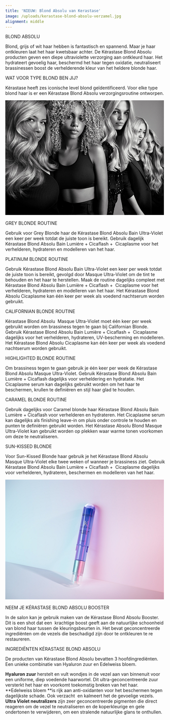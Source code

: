 ```yaml
---
title: 'NIEUW: Blond Absolu van Kerastase'
image: /uploads/kerastase-blond-absolu-verzamel.jpg
alignment: middle
---
```


BLOND ABSOLU

Blond, grijs of wit haar hebben is fantastisch en spannend. Maar je haar ontkleuren laat het haar kwetsbaar achter. De K&eacute;rastase Blond Absolu producten geven een diepe ultraviolette verzorging aan ontkleurd haar. Het hydrateert gevoelig haar, beschermd het haar tegen oxidatie, neutraliseert brassinessen boost de verhelderende kleur van het heldere blonde haar.

WAT VOOR TYPE BLOND BEN JIJ?

K&eacute;rastase heeft zes iconische level blond ge&iuml;dentificeerd. Voor elke type blond haar is er een K&eacute;rastase Blond Absolu verzorgingsroutine ontworpen.

![](/uploads/kerastase-blond-absolu-dames.jpg)

GREY BLONDE ROUTINE

Gebruik voor Grey Blonde haar de K&eacute;rastase Blond Absolu Bain Ultra-Violet een keer per week totdat de juiste toon is bereikt. Gebruik dagelijk K&eacute;rastase Blond Absolu Bain Lumi&eacute;re + Cicaflash +&nbsp; Cicaplasme voor het verhelderen, hydrateren en modelleren van het haar.

PLATINUM BLONDE ROUTINE

Gebruik K&eacute;rastase Blond Absolu Bain Ultra-Violet een keer per week totdat de juiste toon is bereikt, gevolgd door Masque Ultra-Violet om de tint te behouden en het haar te herstellen. Maak de routine dagelijks compleet met K&eacute;rastase Blond Absolu Bain Lumi&egrave;re + Cicaflash +&nbsp; Cicaplasme voor het verhelderen, hydrateren en modelleren van het haar. Het K&eacute;rastase Blond Absolu Cicaplasme kan &eacute;&eacute;n keer per week als voedend nachtserum worden gebruikt.

CALIFORNIAN BLONDE ROUTINE

K&eacute;rastase Blond Absolu&nbsp; Masque Ultra-Violet moet &eacute;&eacute;n keer per week gebruikt worden om brassiness tegen te gaan bij Californian Blonde. Gebruik K&eacute;rastase Blond Absolu Bain Lumi&egrave;re + Cicaflash +&nbsp; Cicaplasme dagelijks voor het verhelderen, hydrateren, UV-bescherming en modelleren. Het K&eacute;rastase Blond Absolu Cicaplasme kan &eacute;&eacute;n keer per week als voedend nachtserum worden gebruikt.

HIGHLIGHTED BLONDE ROUTINE

Om brassiness tegen te gaan gebruik je &eacute;&eacute;n keer per week de K&eacute;rastase Blond Absolu Masque Ultra-Violet. Gebruik K&eacute;rastase Blond Absolu Bain Lumi&egrave;re + Cicaflash dagelijks voor verheldering en hydratatie. Het Cicaplasme serum kan dagelijks gebruikt worden om het haar te beschermen, krullen te defini&euml;ren en stijl haar glad te houden.

CARAMEL BLONDE ROUTINE

Gebruik dagelijks voor Caramel blonde haar K&eacute;rastase Blond Absolu Bain Lumi&egrave;re + Cicaflash voor verhelderen en hydrateren. Het Cicaplasme serum kan dagelijks als finishing leave-in om pluis onder controle te houden en punten te defini&euml;ren gebruikt worden. Het K&eacute;rastase Absolu Blond Masque Ultra-Violet kan gebruikt worden op plekken waar warme tonen voorkomen om deze te neutraliseren.

SUN-KISSED BLONDE

Voor Sun-Kissed Blonde haar gebruik je het K&eacute;rastase Blond Absolu Masque Ultra-Violet elke twee weken of wanneer je brassiness ziet. Gebruik K&eacute;rastase Blond Absolu Bain Lumi&egrave;re + Cicaflash +&nbsp; Cicaplasme dagelijks voor verhelderen, hydrateren, beschermen en modelleren van het haar.

![](/uploads/kerastase-blond-absolu-booster-cicifibre.jpg)

NEEM JE K&Eacute;RASTASE BLOND ABSOLU BOOSTER

In de salon kan je gebruik maken van de K&eacute;rastase Blond Absolu Booster. Dit is een shot dat een &nbsp;krachtige boost geeft aan de natuurlijke schoonheid van blond haar tussen de kleuringsbeurten in. Het bevat geconcentreerde ingredi&euml;nten om de vezels die beschadigd zijn door te ontkleuren te re restaureren.

INGREDI&Euml;NTEN K&Eacute;RASTASE BLOND ABSOLU

De producten van K&eacute;rastase Blond Absolu bevatten 3 hoofdingredi&euml;nten. Een unieke combinatie van Hyaluron zuur en Edelweiss bloem.

**Hyaluron zuur**&nbsp;herstelt en vult wondjes in de vezel aan van binnenuit voor een uniforme, diep voedende haarwortel. Dit ultra-geconcentreerde zuur versterkt het haar en voorkomt toekomstig breken van het haar. &nbsp;&nbsp;<br>**Edelweiss bloem&nbsp;**is rijk aan anti-oxidanten voor het beschermen tegen dagelijkste schade. Ook verzacht&nbsp; en kalmeert het de gevoelige vezels.<br>**Ultra Violet neutralizers**&nbsp;zijn zeer geconcentreerde pigmenten die direct reageren om de vezel te neutraliseren en de koperkleurige en gele ondertonen te verwijderen, om een stralende natuurlijke glans te onthullen.